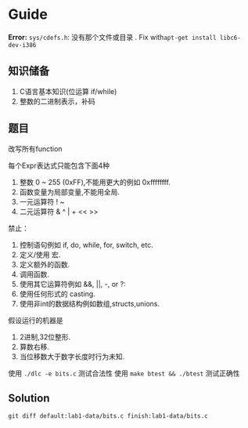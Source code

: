 # Guide

**Error:** `sys/cdefs.h`: 没有那个文件或目录 . Fix with`apt-get install libc6-dev-i386`

## 知识储备

  1. C语言基本知识(位运算 if/while)
  2. 整数的二进制表示，补码

## 题目

改写所有function

每个Expr表达式只能包含下面4种
  1. 整数 0 ~ 255 (0xFF),不能用更大的例如 0xffffffff.
  2. 函数变量为局部变量,不能用全局.
  3. 一元运算符 ! ~
  4. 二元运算符 & ^ | + << >>
  
禁止：
  1. 控制语句例如 if, do, while, for, switch, etc.
  2. 定义/使用 宏.
  3. 定义额外的函数.
  4. 调用函数.
  5. 使用其它运算符例如 &&, ||, -, or ?:
  6. 使用任何形式的 casting.
  7. 使用非int的数据结构例如数组,structs,unions.

假设运行的机器是 
  1. 2进制,32位整形.
  2. 算数右移.
  3. 当位移数大于数字长度时行为未知.

  使用 `./dlc -e bits.c` 测试合法性
  使用 `make btest && ./btest` 测试正确性

## Solution

  `git diff default:lab1-data/bits.c finish:lab1-data/bits.c`





